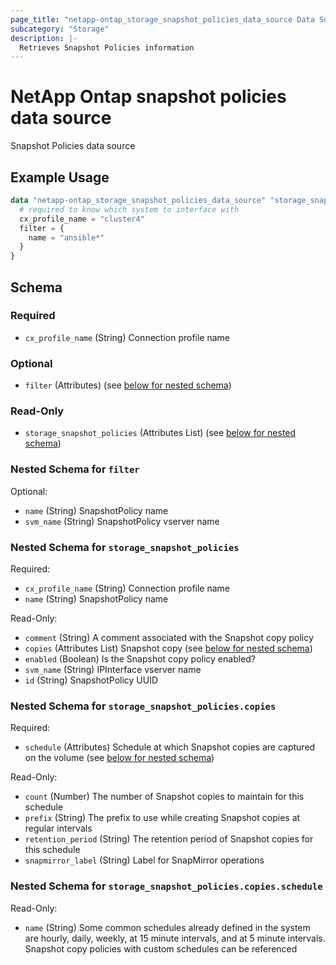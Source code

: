 ```yaml
---
page_title: "netapp-ontap_storage_snapshot_policies_data_source Data Source - terraform-provider-netapp-ontap"
subcategory: "Storage"
description: |-
  Retrieves Snapshot Policies information
---
```


# NetApp Ontap snapshot policies data source

Snapshot Policies data source

## Example Usage
```terraform
data "netapp-ontap_storage_snapshot_policies_data_source" "storage_snapshot_policies" {
  # required to know which system to interface with
  cx_profile_name = "cluster4"
  filter = {
    name = "ansible*"
  }
}
```


<!-- schema generated by tfplugindocs -->
## Schema

### Required

- `cx_profile_name` (String) Connection profile name

### Optional

- `filter` (Attributes) (see [below for nested schema](#nestedatt--filter))

### Read-Only

- `storage_snapshot_policies` (Attributes List) (see [below for nested schema](#nestedatt--storage_snapshot_policies))

<a id="nestedatt--filter"></a>
### Nested Schema for `filter`

Optional:

- `name` (String) SnapshotPolicy name
- `svm_name` (String) SnapshotPolicy vserver name


<a id="nestedatt--storage_snapshot_policies"></a>
### Nested Schema for `storage_snapshot_policies`

Required:

- `cx_profile_name` (String) Connection profile name
- `name` (String) SnapshotPolicy name

Read-Only:

- `comment` (String) A comment associated with the Snapshot copy policy
- `copies` (Attributes List) Snapshot copy (see [below for nested schema](#nestedatt--storage_snapshot_policies--copies))
- `enabled` (Boolean) Is the Snapshot copy policy enabled?
- `svm_name` (String) IPInterface vserver name
- `id` (String) SnapshotPolicy UUID

<a id="nestedatt--storage_snapshot_policies--copies"></a>
### Nested Schema for `storage_snapshot_policies.copies`

Required:

- `schedule` (Attributes) Schedule at which Snapshot copies are captured on the volume (see [below for nested schema](#nestedatt--storage_snapshot_policies--copies--schedule))

Read-Only:

- `count` (Number) The number of Snapshot copies to maintain for this schedule
- `prefix` (String) The prefix to use while creating Snapshot copies at regular intervals
- `retention_period` (String) The retention period of Snapshot copies for this schedule
- `snapmirror_label` (String) Label for SnapMirror operations

<a id="nestedatt--storage_snapshot_policies--copies--schedule"></a>
### Nested Schema for `storage_snapshot_policies.copies.schedule`

Read-Only:

- `name` (String) Some common schedules already defined in the system are hourly, daily, weekly, at 15 minute intervals, and at 5 minute intervals. Snapshot copy policies with custom schedules can be referenced


